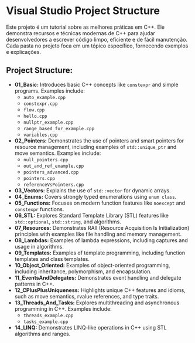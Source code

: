 # Visual Studio Project Structure

Este projeto é um tutorial sobre as melhores práticas em C++. Ele demonstra recursos e técnicas modernas de C++ para ajudar desenvolvedores a escrever código limpo, eficiente e de fácil manutenção. Cada pasta no projeto foca em um tópico específico, fornecendo exemplos e explicações.

## Project Structure:
- **01_Basic:** Introduces basic C++ concepts like `constexpr` and simple programs. Examples include:
  - `auto_example.cpp`
  - `constexpr.cpp`
  - `flow.cpp`
  - `hello.cpp`
  - `nullptr_example.cpp`
  - `range_based_for_example.cpp`
  - `variables.cpp`
- **02_Pointers:** Demonstrates the use of pointers and smart pointers for resource management, including examples of `std::unique_ptr` and move semantics. Examples include:
  - `null_pointers.cpp`
  - `out_and_ref_example.cpp`
  - `pointers_advanced.cpp`
  - `pointers.cpp`
  - `referenceVsPointers.cpp`
- **03_Vectors:** Explains the use of `std::vector` for dynamic arrays.
- **04_Enums:** Covers strongly typed enumerations using `enum class`.
- **05_Functions:** Focuses on modern function features like `noexcept` and `constexpr` functions.
- **06_STL:** Explores Standard Template Library (STL) features like `std::optional`, `std::string`, and algorithms.
- **07_Resources:** Demonstrates RAII (Resource Acquisition Is Initialization) principles with examples like file handling and memory management.
- **08_Lambdas:** Examples of lambda expressions, including captures and usage in algorithms.
- **09_Templates:** Examples of template programming, including function templates and class templates.
- **10_Object_Oriented:** Examples of object-oriented programming, including inheritance, polymorphism, and encapsulation.
- **11_EventsAndDelegates:** Demonstrates event handling and delegate patterns in C++.
- **12_CPlusPlusUniqueness:** Highlights unique C++ features and idioms, such as move semantics, rvalue references, and type traits.
- **13_Threads_And_Tasks:** Explores multithreading and asynchronous programming in C++. Examples include:
  - `threads_example.cpp`
  - `tasks_example.cpp`
- **14_LINQ:** Demonstrates LINQ-like operations in C++ using STL algorithms and ranges.